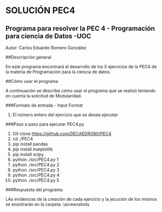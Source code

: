 # SOLUCIÓN PEC4
## Programa para resolver la PEC 4 - Programación para ciencia de Datos -UOC
Autor: Carlos Eduardo Romero González

##Descripción general

En este programa encontrará el desarrollo de los 5 ejercicios de la PEC4 de la materia de Programación para la ciencia de datos.

##Cómo usar el programa

A continuación se describe cómo usar el programa que se realizó teniendo en cuenta la solicitud de Modularidad.

###Formato de entrada - Input Format

1. El número entero del ejercicio que se desea ejecutar

###Paso a paso para ejecutar PEC4.py

1. Git clone https://github.com/DECAEDRO80/PEC4
2. cd ./PEC4
3. pip install pandas
4. pip install matplotlib
5. pip install scipy
6. python ./src/PEC4.py 1
7. python ./src/PEC4.py 2
8. python ./src/PEC4.py 3
9. python ./src/PEC4.py 4
10. python ./src/PEC4.py 5

###Respuesta del programa

LAs evidencias de la creación de cada ejercicio y la jecución de los mismos se enontrarán en la carpeta .\screenshots